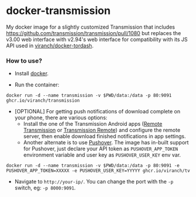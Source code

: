# docker-transmission
My docker image for a slightly customized Transmission that includes https://github.com/transmission/transmission/pull/1080 but replaces the v3.00 web interface with v2.94's web interface for compatibility with its JS API used in [viranch/docker-tordash](https://github.com/viranch/docker-tordash).

### How to use?

- Install [docker](https://docs.docker.com/installation/#installation).

- Run the container:
```
docker run -d --name transmission -v $PWD/data:/data -p 80:9091 ghcr.io/viranch/transmission
```

- [OPTIONAL] For getting push notifications of download complete on your phone, there are various options:
  - Install the one of the Transmission Android apps ([Remote Transmission](https://play.google.com/store/apps/details?id=com.neogb.rtac) or [Transmission Remote](https://play.google.com/store/apps/details?id=net.yupol.transmissionremote.app)) and configure the remote server, then enable download finished notifications in app settings.
  - Another alternate is to use [Pushover](https://www.pushover.net/). The image has in-built support for Pushover, just declare your API token as `PUSHOVER_APP_TOKEN` environment variable and user key as `PUSHOVER_USER_KEY` env var.
```
docker run -d --name transmission -v $PWD/data:/data -p 80:9091 -e PUSHOVER_APP_TOKEN=XXXXX -e PUSHOVER_USER_KEY=YYYYY ghcr.io/viranch/tv
```

- Navigate to `http://your-ip/`. You can change the port with the `-p` switch, eg: `-p 8000:9091`.
